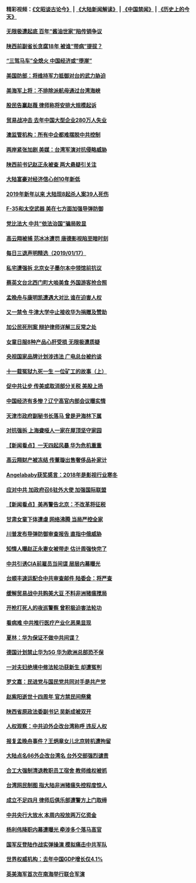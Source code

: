 #### 精彩视频：[《文昭谈古论今》](https://github.com/gfw-breaker/wenzhao/blob/master/README.md?t=01181531) | [《大陆新闻解读》](https://github.com/gfw-breaker/ntdtv-comedy/blob/master/README.md?t=01181531) | [《中国禁闻》](https://github.com/gfw-breaker/ntdtv-news/blob/master/README.md?t=01181531) | [《历史上的今天》](https://github.com/gfw-breaker/today-in-history/blob/master/README.md?t=01181531) 

#### [无限极遭起底 百年“酱油世家”陷传销争议](../pages/nsc413/n10985221.md?t=01181531) 


#### [陕西前副省长贪腐18年 被谁“带病”提拔？](../pages/nsc413/n10985168.md?t=01181531) 

#### [“三驾马车”全熄火 中国经济或“堕崖”](../pages/nsc413/n10984390.md?t=01181531) 

#### [美国防部：将维持军力抵御对台的武力胁迫](../pages/nsc413/n10984862.md?t=01181531) 

#### [美海军上将：不排除派航母通过台湾海峡](../pages/nsc413/n10984943.md?t=01181531) 

#### [股民告赢赵薇 律师称将安排大规模起诉](../pages/nsc413/n10984509.md?t=01181531) 

#### [贸易战冲击 去年中国大型企业280万人失业](../pages/nsc413/n10984118.md?t=01181531) 

#### [澳监管机构：所有中企都难摆脱中共控制](../pages/nsc413/n10983591.md?t=01181531) 

#### [两岸紧张加剧 美媒：台湾军演对抗侵略威胁](../pages/nsc413/n10984788.md?t=01181531) 

#### [陕西前书记赵正永被查 两大悬疑引关注](../pages/nsc413/n10984037.md?t=01181531) 

#### [大陆富豪对经济信心创10年新低](../pages/nsc413/n10984247.md?t=01181531) 

#### [2019年新年以来 大陆现8起杀人案39人死伤](../pages/nsc413/n10984285.md?t=01181531) 

#### [F-35和太空武器 美在七方面加强导弹防御](../pages/nsc413/n10984126.md?t=01181531) 

#### [党比法大 中共“依法治国”骗局败显](../pages/nsc413/n10974732.md?t=01181531) 

#### [高云翔被捕 范冰冰遭罚 唐德影视陷至暗时刻](../pages/nsc413/n10980601.md?t=01181531) 

#### [每日三退声明精选（2019/01/17）](../pages/nsc413/n10984179.md?t=01181531) 

#### [私宅遭强拆 北京女子墨尔本中领馆前抗议](../pages/nsc413/n10983712.md?t=01181531) 

#### [蔡英文台北西门町大啖美食 外国游客抢合照](../pages/nsc413/n10983859.md?t=01181531) 

#### [孟晚舟与康明凯遭遇大对比 谁在迫害人权](../pages/nsc413/n10983804.md?t=01181531) 

#### [又一禁令 牛津大学中止接收华为捐赠及赞助](../pages/nsc413/n10983708.md?t=01181531) 

#### [加公民死刑案 辩护律师详解三反常之处](../pages/nsc413/n10983300.md?t=01181531) 

#### [女童日服8种产品心肝受损 无限极遭质疑](../pages/nsc413/n10982980.md?t=01181531) 

#### [央视国家品牌计划涉违法 广电总台被约谈](../pages/nsc413/n10983546.md?t=01181531) 

#### [十一载冤狱九死一生 一位矿工的故事（上）](../pages/nsc413/n10979863.md?t=01181531) 

#### [促中共让步 传美或取消部分关税 美股上扬](../pages/nsc413/n10983410.md?t=01181531) 

#### [中国经济有多惨？辽宁高官内部会议曝实情](../pages/nsc413/n10983259.md?t=01181531) 

#### [天津市政府副秘书长落马 曾是尹海林下属](../pages/nsc413/n10983365.md?t=01181531) 

#### [对抗强拆 上海聋哑人一家在屋顶坚守家园](../pages/nsc413/n10983268.md?t=01181531) 

#### [【新闻看点】一天四起风暴 华为危机重重](../pages/nsc413/n10983081.md?t=01181531) 

#### [高云翔财产被冻结 传董璇出售奢侈品补家计](../pages/nsc413/n10982997.md?t=01181531) 

#### [Angelababy获奖感言：2018年是影视行业寒冬](../pages/nsc413/n10983209.md?t=01181531) 

#### [应对中共 加政府召6驻外大使 加强国际联盟](../pages/nsc413/n10983328.md?t=01181531) 

#### [【新闻看点】美再警告北京：不改革将征税](../pages/nsc413/n10982896.md?t=01181531) 

#### [甘肃女童下体遭虐 网络沸腾 当局严控全家](../pages/nsc413/n10983285.md?t=01181531) 

#### [川普发布导弹防御审查报告 直指中俄威胁](../pages/nsc413/n10982865.md?t=01181531) 

#### [知情人曝赵正永妻女被带走 估计周强快完了](../pages/nsc413/n10982859.md?t=01181531) 

#### [中共引诱CIA前雇员当间谍 层层内幕曝光](../pages/nsc413/n10983054.md?t=01181531) 

#### [台顺丰速运配合中共审查邮件 陆委会：将严查](../pages/nsc413/n10982481.md?t=01181531) 

#### [缓解贸易战中共购美大豆 不料非洲猪瘟搅局](../pages/nsc413/n10983126.md?t=01181531) 

#### [开枪打死人的夜巡警察 曾积极迫害法轮功](../pages/nsc413/n10979946.md?t=01181531) 

#### [看病难 中共推行医疗产业化恶果显现](../pages/nsc413/n10982169.md?t=01181531) 

#### [夏林：华为保证不做中共间谍？](../pages/nsc413/n10983110.md?t=01181531) 

#### [德国计划禁止华为5G 华为欧洲总部恐不保](../pages/nsc413/n10982951.md?t=01181531) 

#### [一对夫妇绝境中修法轮功获新生 却遭冤判](../pages/nsc413/n10975173.md?t=01181531) 

#### [罗文嘉：民进党与国民党共同对手是共产党](../pages/nsc413/n10982842.md?t=01181531) 

#### [赵紫阳逝世十四周年 官方禁民间祭奠](../pages/nsc413/n10982693.md?t=01181531) 

#### [陕西省原政法委副书记 吴新成被双开](../pages/nsc413/n10982740.md?t=01181531) 

#### [人权观察：中共迫外企改台湾称呼 违反人权](../pages/nsc413/n10982713.md?t=01181531) 


#### [报复孟晚舟事件？王炳章女儿北京转机遭拘留](../pages/nsc413/n10982496.md?t=01181531) 

#### [大陆点名66外企改台湾名 台外交部强烈谴责](../pages/nsc413/n10981356.md?t=01181531) 

#### [合工大强制清退教职员工宿舍 教师维权被抓](../pages/nsc413/n10982480.md?t=01181531) 

#### [台湾网民制图 指大陆非洲猪瘟失控程度惊人](../pages/nsc413/n10982017.md?t=01181531) 

#### [成立不足四月 律师后俱乐部遭警方上门取缔](../pages/nsc413/n10982174.md?t=01181531) 

#### [中共央行大放水 本周内投放两万亿资金](../pages/nsc413/n10981854.md?t=01181531) 

#### [杨利伟降职内幕遭曝光 牵涉多个落马高官](../pages/nsc413/n10981971.md?t=01181531) 

#### [国军反登陆作战实弹操演 模拟痛击中共军队](../pages/nsc413/n10982006.md?t=01181531) 

#### [世界权威机构：去年中国GDP增长仅4.1%](../pages/nsc413/n10980887.md?t=01181531) 

#### [英美海军首次在南海举行联合军演](../pages/nsc413/n10981956.md?t=01181531) 

